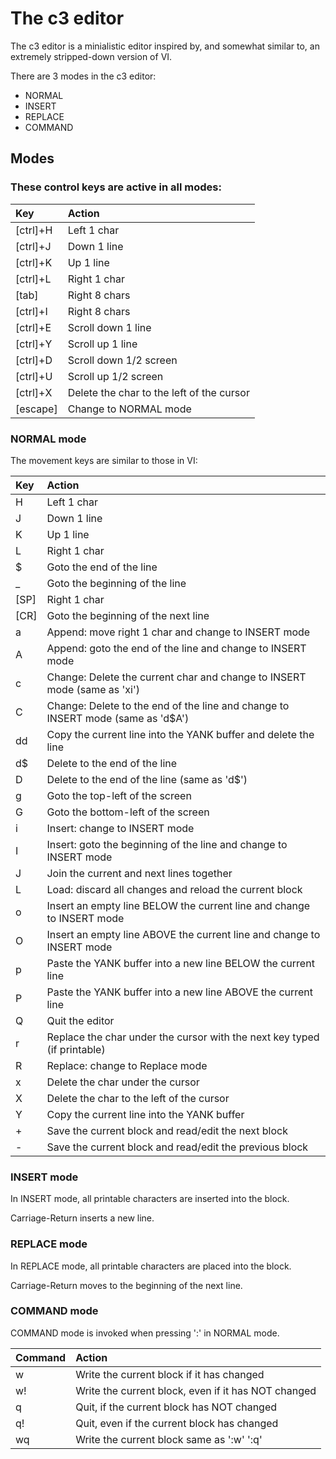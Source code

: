 # The c3 editor

The c3 editor is a minialistic editor inspired by, and somewhat similar to, an extremely stripped-down version of VI.

There are 3 modes in the c3 editor:
- NORMAL
- INSERT
- REPLACE
- COMMAND

## Modes

### These control keys are active in all modes:

| Key      | Action |
| :--      | :-- |
| [ctrl]+H | Left 1 char |
| [ctrl]+J | Down 1 line |
| [ctrl]+K | Up 1 line |
| [ctrl]+L | Right 1 char |
| [tab]    | Right 8 chars |
| [ctrl]+I | Right 8 chars |
| [ctrl]+E | Scroll down 1 line |
| [ctrl]+Y | Scroll up 1 line |
| [ctrl]+D | Scroll down 1/2 screen |
| [ctrl]+U | Scroll up 1/2 screen |
| [ctrl]+X | Delete the char to the left of the cursor |
| [escape] | Change to NORMAL mode |

### NORMAL mode

The movement keys are similar to those in VI:

| Key  | Action|
| :--  | :-- |
| H    | Left 1 char |
| J    | Down 1 line |
| K    | Up 1 line |
| L    | Right 1 char |
| $    | Goto the end of the line |
| _    | Goto the beginning of the line |
| [SP] | Right 1 char |
| [CR] | Goto the beginning of the next line |
| a    | Append: move right 1 char and change to INSERT mode |
| A    | Append: goto the end of the line and change to INSERT mode |
| c    | Change: Delete the current char and change to INSERT mode (same as 'xi') |
| C    | Change: Delete to the end of the line and change to INSERT mode (same as 'd$A') |
| dd   | Copy the current line into the YANK buffer and delete the line |
| d$   | Delete to the end of the line |
| D    | Delete to the end of the line (same as 'd$') |
| g    | Goto the top-left of the screen |
| G    | Goto the bottom-left of the screen |
| i    | Insert: change to INSERT mode |
| I    | Insert: goto the beginning of the line and change to INSERT mode |
| J    | Join the current and next lines together |
| L    | Load: discard all changes and reload the current block |
| o    | Insert an empty line BELOW the current line and change to INSERT mode |
| O    | Insert an empty line ABOVE the current line and change to INSERT mode |
| p    | Paste the YANK buffer into a new line BELOW the current line |
| P    | Paste the YANK buffer into a new line ABOVE the current line |
| Q    | Quit the editor |
| r    | Replace the char under the cursor with the next key typed (if printable) |
| R    | Replace: change to Replace mode |
| x    | Delete the char under the cursor |
| X    | Delete the char to the left of the cursor |
| Y    | Copy the current line into the YANK buffer |
| +    | Save the current block and read/edit the next block |
| -    | Save the current block and read/edit the previous block |

### INSERT mode

In INSERT mode, all printable characters are inserted into the block.

Carriage-Return inserts a new line.

### REPLACE mode

In REPLACE mode, all printable characters are placed into the block.

Carriage-Return moves to the beginning of the next line.

### COMMAND mode

COMMAND mode is invoked when pressing ':' in NORMAL mode.

| Command | Action|
| :--     | :-- |
| w       | Write the current block if it has changed |
| w!      | Write the current block, even if it has NOT changed |
| q       | Quit, if the current block has NOT changed |
| q!      | Quit, even if the current block has changed |
| wq      | Write the current block same as ':w' ':q' |
